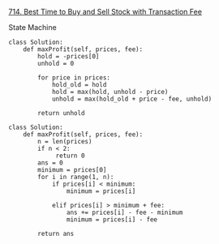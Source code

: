 [714. Best Time to Buy and Sell Stock with Transaction Fee](https://leetcode.com/problems/best-time-to-buy-and-sell-stock-with-transaction-fee)


State Machine
```
class Solution: 
    def maxProfit(self, prices, fee): 
        hold = -prices[0] 
        unhold = 0 
         
        for price in prices: 
            hold_old = hold 
            hold = max(hold, unhold - price) 
            unhold = max(hold_old + price - fee, unhold) 
             
        return unhold
```

```
class Solution:
    def maxProfit(self, prices, fee):
        n = len(prices)
        if n < 2:
             return 0
        ans = 0
        minimum = prices[0]
        for i in range(1, n):
            if prices[i] < minimum:
                minimum = prices[i]

            elif prices[i] > minimum + fee:
                ans += prices[i] - fee - minimum
                minimum = prices[i] - fee

        return ans
```